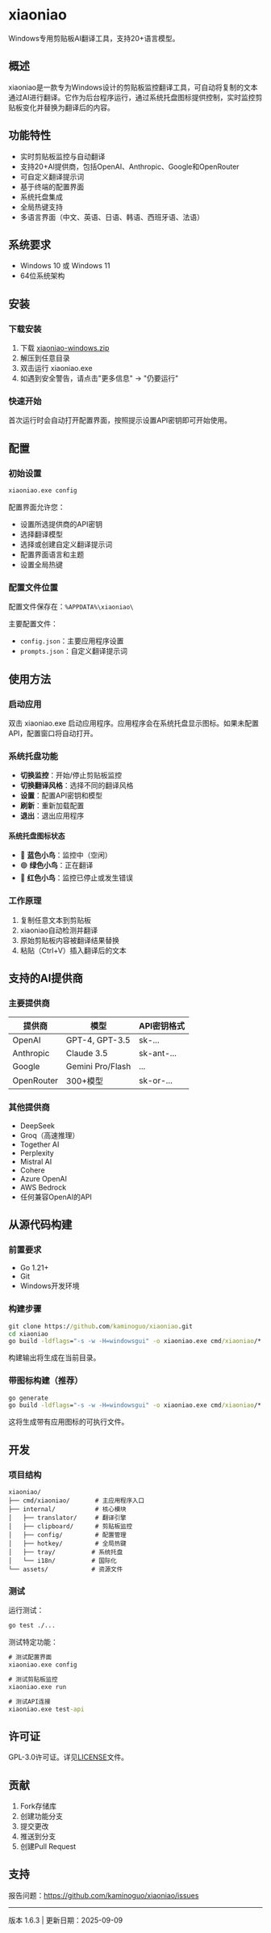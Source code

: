 # xiaoniao

Windows专用剪贴板AI翻译工具，支持20+语言模型。

## 概述

xiaoniao是一款专为Windows设计的剪贴板监控翻译工具，可自动将复制的文本通过AI进行翻译。它作为后台程序运行，通过系统托盘图标提供控制，实时监控剪贴板变化并替换为翻译后的内容。

## 功能特性

- 实时剪贴板监控与自动翻译
- 支持20+AI提供商，包括OpenAI、Anthropic、Google和OpenRouter
- 可自定义翻译提示词
- 基于终端的配置界面
- 系统托盘集成
- 全局热键支持
- 多语言界面（中文、英语、日语、韩语、西班牙语、法语）

## 系统要求

- Windows 10 或 Windows 11
- 64位系统架构

## 安装

### 下载安装

1. 下载 [xiaoniao-windows.zip](https://github.com/kaminoguo/xiaoniao/releases/latest/download/xiaoniao-windows.zip)
2. 解压到任意目录
3. 双击运行 xiaoniao.exe
4. 如遇到安全警告，请点击"更多信息" → "仍要运行"

### 快速开始

首次运行时会自动打开配置界面，按照提示设置API密钥即可开始使用。

## 配置

### 初始设置

```cmd
xiaoniao.exe config
```

配置界面允许您：
- 设置所选提供商的API密钥
- 选择翻译模型
- 选择或创建自定义翻译提示词
- 配置界面语言和主题
- 设置全局热键

### 配置文件位置

配置文件保存在：`%APPDATA%\xiaoniao\`

主要配置文件：
- `config.json`：主要应用程序设置
- `prompts.json`：自定义翻译提示词

## 使用方法

### 启动应用

双击 xiaoniao.exe 启动应用程序。应用程序会在系统托盘显示图标。如果未配置API，配置窗口将自动打开。

### 系统托盘功能

- **切换监控**：开始/停止剪贴板监控
- **切换翻译风格**：选择不同的翻译风格
- **设置**：配置API密钥和模型
- **刷新**：重新加载配置
- **退出**：退出应用程序

#### 系统托盘图标状态
- 🔵 **蓝色小鸟**：监控中（空闲）
- 🟢 **绿色小鸟**：正在翻译
- 🔴 **红色小鸟**：监控已停止或发生错误

### 工作原理

1. 复制任意文本到剪贴板
2. xiaoniao自动检测并翻译
3. 原始剪贴板内容被翻译结果替换
4. 粘贴（Ctrl+V）插入翻译后的文本

## 支持的AI提供商

### 主要提供商

| 提供商 | 模型 | API密钥格式 |
|--------|------|-------------|
| OpenAI | GPT-4, GPT-3.5 | sk-... |
| Anthropic | Claude 3.5 | sk-ant-... |
| Google | Gemini Pro/Flash | ... |
| OpenRouter | 300+模型 | sk-or-... |

### 其他提供商

- DeepSeek
- Groq（高速推理）
- Together AI
- Perplexity
- Mistral AI
- Cohere
- Azure OpenAI
- AWS Bedrock
- 任何兼容OpenAI的API

## 从源代码构建

### 前置要求

- Go 1.21+
- Git
- Windows开发环境

### 构建步骤

```cmd
git clone https://github.com/kaminoguo/xiaoniao.git
cd xiaoniao
go build -ldflags="-s -w -H=windowsgui" -o xiaoniao.exe cmd/xiaoniao/*.go
```

构建输出将生成在当前目录。

### 带图标构建（推荐）

```cmd
go generate
go build -ldflags="-s -w -H=windowsgui" -o xiaoniao.exe cmd/xiaoniao/*.go
```

这将生成带有应用图标的可执行文件。

## 开发

### 项目结构

```
xiaoniao/
├── cmd/xiaoniao/       # 主应用程序入口
├── internal/           # 核心模块
│   ├── translator/     # 翻译引擎
│   ├── clipboard/      # 剪贴板监控
│   ├── config/         # 配置管理
│   ├── hotkey/         # 全局热键
│   ├── tray/          # 系统托盘
│   └── i18n/          # 国际化
└── assets/            # 资源文件
```

### 测试

运行测试：
```cmd
go test ./...
```

测试特定功能：
```cmd
# 测试配置界面
xiaoniao.exe config

# 测试剪贴板监控
xiaoniao.exe run

# 测试API连接
xiaoniao.exe test-api
```

## 许可证

GPL-3.0许可证。详见[LICENSE](LICENSE)文件。

## 贡献

1. Fork存储库
2. 创建功能分支
3. 提交更改
4. 推送到分支
5. 创建Pull Request

## 支持

报告问题：https://github.com/kaminoguo/xiaoniao/issues

---

版本 1.6.3 | 更新日期：2025-09-09